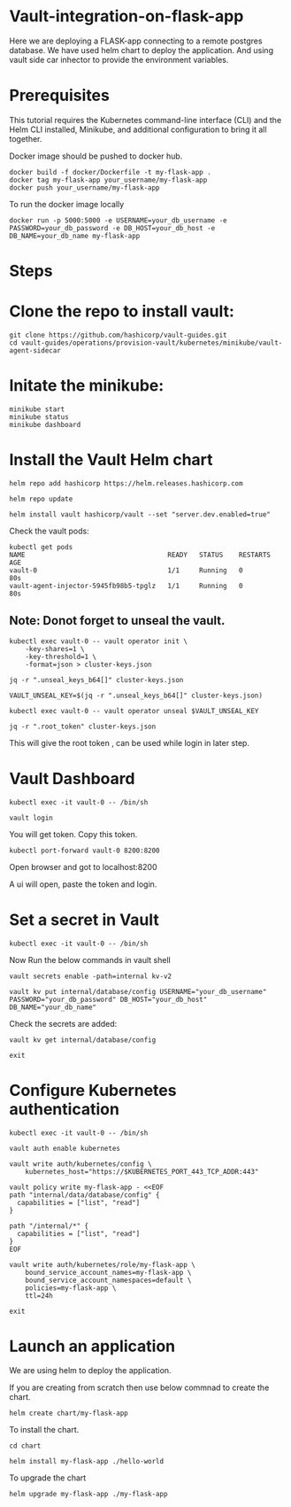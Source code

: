 # Vault-integration-on-flask-app

Here we are deploying a FLASK-app connecting to a remote postgres database. We have used helm chart to deploy the application. And using vault side car inhector to provide the environment variables.

# Prerequisites

This tutorial requires the Kubernetes command-line interface (CLI) and the Helm CLI installed, Minikube, and additional configuration to bring it all together.

Docker image should be pushed to docker hub.

```
docker build -f docker/Dockerfile -t my-flask-app .
docker tag my-flask-app your_username/my-flask-app
docker push your_username/my-flask-app
```

To run the docker image locally

```
docker run -p 5000:5000 -e USERNAME=your_db_username -e PASSWORD=your_db_password -e DB_HOST=your_db_host -e DB_NAME=your_db_name my-flask-app

```


# Steps

# Clone the repo to install vault:

 ```
 git clone https://github.com/hashicorp/vault-guides.git
 cd vault-guides/operations/provision-vault/kubernetes/minikube/vault-agent-sidecar
 ```

# Initate the minikube:
 
 ```
 minikube start
 minikube status
 minikube dashboard
 ```

# Install the Vault Helm chart

```
helm repo add hashicorp https://helm.releases.hashicorp.com

helm repo update

helm install vault hashicorp/vault --set "server.dev.enabled=true"

```

Check the vault pods:

```
kubectl get pods
NAME                                    READY   STATUS    RESTARTS   AGE
vault-0                                 1/1     Running   0          80s
vault-agent-injector-5945fb98b5-tpglz   1/1     Running   0          80s
```

## Note: Donot forget to unseal the vault.

```
kubectl exec vault-0 -- vault operator init \
    -key-shares=1 \
    -key-threshold=1 \
    -format=json > cluster-keys.json
```

```
jq -r ".unseal_keys_b64[]" cluster-keys.json
```

```
VAULT_UNSEAL_KEY=$(jq -r ".unseal_keys_b64[]" cluster-keys.json)
```

```
kubectl exec vault-0 -- vault operator unseal $VAULT_UNSEAL_KEY
```

```
jq -r ".root_token" cluster-keys.json
```

This will give the root token , can be used while login in later step.

# Vault Dashboard

```
kubectl exec -it vault-0 -- /bin/sh

vault login

```

You will get token. Copy this token.

```
kubectl port-forward vault-0 8200:8200
```

Open browser and got to localhost:8200

A ui will open, paste the token and login.


# Set a secret in Vault

```
kubectl exec -it vault-0 -- /bin/sh
```

Now Run the below commands in vault shell
```
vault secrets enable -path=internal kv-v2

vault kv put internal/database/config USERNAME="your_db_username" PASSWORD="your_db_password" DB_HOST="your_db_host" DB_NAME="your_db_name"

```

Check the secrets are added:

```
vault kv get internal/database/config

exit
```

# Configure Kubernetes authentication

```
kubectl exec -it vault-0 -- /bin/sh

vault auth enable kubernetes
```


```
vault write auth/kubernetes/config \
    kubernetes_host="https://$KUBERNETES_PORT_443_TCP_ADDR:443"
```

```
vault policy write my-flask-app - <<EOF
path "internal/data/database/config" {
  capabilities = ["list", "read"]
}

path "/internal/*" {
  capabilities = ["list", "read"]
}
EOF
```

```
vault write auth/kubernetes/role/my-flask-app \
    bound_service_account_names=my-flask-app \
    bound_service_account_namespaces=default \
    policies=my-flask-app \
    ttl=24h

exit
```

# Launch an application

We are using helm to deploy the application.

If you are creating from scratch then use below commnad to create the chart.

```
helm create chart/my-flask-app
```

To install the chart.

```
cd chart

helm install my-flask-app ./hello-world
```

To upgrade the chart

```
helm upgrade my-flask-app ./my-flask-app
```

